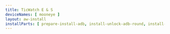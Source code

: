 ```yaml
---
title: TicWatch E & S
deviceNames: [ mooneye ]
layout: aw-install
installParts: [ prepare-install-adb, install-unlock-adb-round, install-temponly ]
---
```

